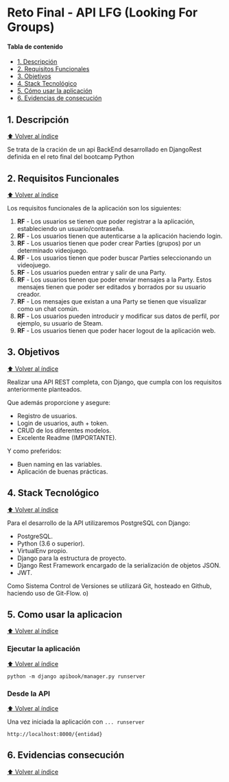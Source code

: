 # Reto Final - API LFG (Looking For Groups)

#### Tabla de contenido

- [1. Descripción](#1-descripción)
- [2. Requisitos Funcionales](#2-requisitos-funcionales)
- [3. Objetivos](#3-objetivos)
- [4. Stack Tecnológico](#4-stack-tecnológico)
- [5. Cómo usar la aplicación](#5-cómo-usar-la-aplicación)
- [6. Evidencias de consecución](#6-Evidencias-consecucion)


## 1. Descripción

[⬆ Volver al índice](#tabla-de-contenido)

Se trata de la cración de un api BackEnd desarrollado en DjangoRest definida en el reto final del bootcamp Python

## 2. Requisitos Funcionales

[⬆ Volver al índice](#tabla-de-contenido)

Los requisitos funcionales de la aplicación son los siguientes:

1. **RF** - Los usuarios se tienen que poder registrar a la aplicación, estableciendo un usuario/contraseña.
1. **RF** - Los usuarios tienen que autenticarse a la aplicación haciendo login.
1. **RF** - Los usuarios tienen que poder crear Parties (grupos) por un determinado videojuego.
1. **RF** - Los usuarios tienen que poder buscar Parties seleccionando un videojuego.
1. **RF** - Los usuarios pueden entrar y salir de una Party.
1. **RF** - Los usuarios tienen que poder enviar mensajes a la Party. Estos mensajes tienen que poder ser editados y borrados por su usuario creador.
1. **RF** - Los mensajes que existan a una Party se tienen que visualizar como un chat común.
1. **RF** - Los usuarios pueden introducir y modificar sus datos de perfil, por ejemplo, su usuario de Steam.
1. **RF** - Los usuarios tienen que poder hacer logout de la aplicación web.

## 3. Objetivos

[⬆ Volver al índice](#tabla-de-contenido)

Realizar una API REST completa, con Django, que cumpla con los requisitos anteriormente planteados.

Que además proporcione y asegure:

- Registro de usuarios.
- Login de usuarios, auth + token.
- CRUD de los diferentes modelos.
- Excelente Readme (IMPORTANTE).

Y como preferidos:

- Buen naming en las variables.
- Aplicación de buenas prácticas.

## 4. Stack Tecnológico

[⬆ Volver al índice](#tabla-de-contenido)

Para el desarrollo de la API utilizaremos PostgreSQL con Django:

- PostgreSQL.
- Python (3.6 o superior).
- VirtualEnv propio.
- Django para la estructura de proyecto.
- Django Rest Framework encargado de la serialización de objetos JSON.
- JWT.

Como Sistema Control de Versiones se utilizará Git, hosteado en Github, haciendo uso de Git-Flow.
o)

## 5. Como usar la aplicacion
[⬆ Volver al índice](#tabla-de-contenido)
### Ejecutar la aplicación
[⬆ Volver al índice](#tabla-de-contenido)

```shell
python -m django apibook/manager.py runserver
```
### Desde la API
[⬆ Volver al índice](#tabla-de-contenido)

Una vez iniciada la aplicación con `... runserver`

`http://localhost:8000/{entidad}`

## 6. Evidencias consecución
[⬆ Volver al índice](#tabla-de-contenido)